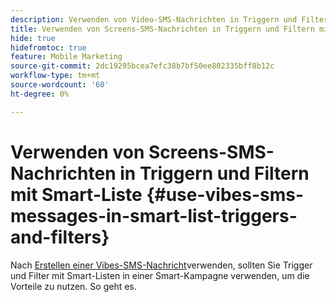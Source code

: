 ```yaml
---
description: Verwenden von Video-SMS-Nachrichten in Triggern und Filtern mit intelligenter Liste - Marketo Docs - Produktdokumentation
title: Verwenden von Screens-SMS-Nachrichten in Triggern und Filtern mit Smart-Liste
hide: true
hidefromtoc: true
feature: Mobile Marketing
source-git-commit: 2dc19295bcea7efc38b7bf50ee802335bff8b12c
workflow-type: tm+mt
source-wordcount: '60'
ht-degree: 0%

---
```


# Verwenden von Screens-SMS-Nachrichten in Triggern und Filtern mit Smart-Liste {#use-vibes-sms-messages-in-smart-list-triggers-and-filters}

Nach [Erstellen einer Vibes-SMS-Nachricht](/help/marketo/product-docs/mobile-marketing/vibes-sms-messages/create-a-vibes-sms-message.md)verwenden, sollten Sie Trigger und Filter mit Smart-Listen in einer Smart-Kampagne verwenden, um die Vorteile zu nutzen. So geht es.

